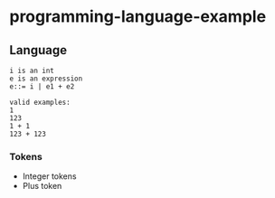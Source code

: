 # programming-language-example


## Language ##

```
i is an int
e is an expression
e::= i | e1 + e2

valid examples:
1
123
1 + 1
123 + 123
```
### Tokens ###

- Integer tokens
- Plus token